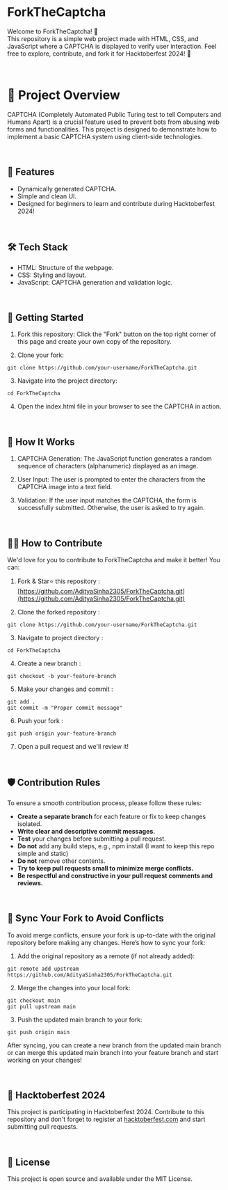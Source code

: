 # ForkTheCaptcha

Welcome to ForkTheCaptcha! 🎉
<br>
This repository is a simple web project made with HTML, CSS, and JavaScript where a CAPTCHA is displayed to verify user interaction. Feel free to explore, contribute, and fork it for Hacktoberfest 2024! 🚀

<br>

# 🎯 Project Overview
CAPTCHA (Completely Automated Public Turing test to tell Computers and Humans Apart) is a crucial feature used to prevent bots from abusing web forms and functionalities. This project is designed to demonstrate how to implement a basic CAPTCHA system using client-side technologies.

<br>

## 🌟 Features
- Dynamically generated CAPTCHA.
- Simple and clean UI.
- Designed for beginners to learn and contribute during Hacktoberfest 2024!

<br> 

## 🛠️ Tech Stack
- HTML: Structure of the webpage.
- CSS: Styling and layout.
- JavaScript: CAPTCHA generation and validation logic.

<br>

## 🚀 Getting Started
1. Fork this repository: Click the "Fork" button on the top right corner of this page and create your own copy of the repository.

2. Clone your fork:
```terminal
git clone https://github.com/your-username/ForkTheCaptcha.git
```

3. Navigate into the project directory:
```terminal
cd ForkTheCaptcha
```

4. Open the index.html file in your browser to see the CAPTCHA in action.

<br>

## 📝 How It Works
1. CAPTCHA Generation: The JavaScript function generates a random sequence of characters (alphanumeric) displayed as an image.

2. User Input: The user is prompted to enter the characters from the CAPTCHA image into a text field.

3. Validation: If the user input matches the CAPTCHA, the form is successfully submitted. Otherwise, the user is asked to try again.

<br>

## 🧑‍💻 How to Contribute
We'd love for you to contribute to ForkTheCaptcha and make it better! You can:

1. Fork & Star⭐ this repository : [https://github.com/AdityaSinha2305/ForkTheCaptcha.git](https://github.com/AdityaSinha2305/ForkTheCaptcha.git)

2. Clone the forked repository :
```terminal
git clone https://github.com/your-username/ForkTheCaptcha.git
```

3. Navigate to project directory :
```terminal
cd ForkTheCaptcha
```

4. Create a new branch :
```terminal
git checkout -b your-feature-branch
```

5. Make your changes and commit :
```terminal
git add .
git commit -m "Proper commit message"
```

6. Push your fork :
```terminal
git push origin your-feature-branch
```

7. Open a pull request and we'll review it!

<br>

## 🛡️ Contribution Rules
To ensure a smooth contribution process, please follow these rules:
- **Create a separate branch** for each feature or fix to keep changes isolated.
- **Write clear and descriptive commit messages.**
- **Test** your changes before submitting a pull request.
- **Do not** add any build steps, e.g., npm install (I want to keep this repo simple and static)
- **Do not** remove other contents.
- **Try to keep pull requests small to minimize merge conflicts.**
- **Be respectful and constructive in your pull request comments and reviews.**

<br>

## 🔄 Sync Your Fork to Avoid Conflicts
To avoid merge conflicts, ensure your fork is up-to-date with the original repository before making any changes. Here’s how to sync your fork:

1. Add the original repository as a remote (if not already added):
```terminal
git remote add upstream https://github.com/AdityaSinha2305/ForkTheCaptcha.git
```

2. Merge the changes into your local fork:
```terminal
git checkout main
git pull upstream main
```

3. Push the updated main branch to your fork:
```terminal
git push origin main
```

After syncing, you can create a new branch from the updated main branch or can merge this updated main branch into your feature branch and start working on your changes!

<br>

## 🎉 Hacktoberfest 2024
This project is participating in Hacktoberfest 2024. Contribute to this repository and don't forget to register at [hacktoberfest.com](https://hacktoberfest.com/) and start submitting pull requests.

<br>

## 📄 License
This project is open source and available under the MIT License.
